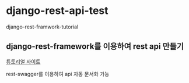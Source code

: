 # django-rest-api-test
django-rest-framwork-tutorial

## django-rest-framework를 이용하여 rest api 만들기  
[튜토리얼 사이트](https://devissue.wordpress.com/2015/02/03/pycharm%EA%B3%BC-%ED%95%A8%EA%BB%98-django%EC%99%80-restframework%EB%A5%BC-%ED%99%9C%EC%9A%A9%ED%95%98%EC%97%AC-rest-api-%EB%A7%8C%EB%93%A4%EA%B8%B0/)  

rest-swagger를 이용하여 api 자동 문서화 가능

